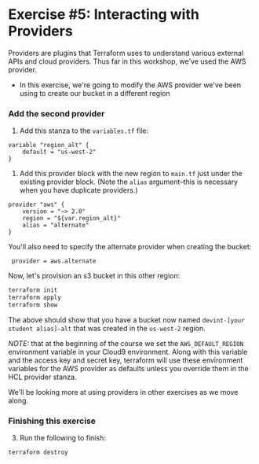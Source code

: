 # Exercise #5: Interacting with Providers

Providers are plugins that Terraform uses to understand various external APIs and cloud providers. Thus far in this
workshop, we've used the AWS provider.

* In this exercise, we're going to modify the AWS provider we've been using to create our bucket in a different region

### Add the second provider

1. Add this stanza to the `variables.tf` file:

 ```hcl
 variable "region_alt" {
     default = "us-west-2"
 }
 ```

1. Add this provider block with the new region to `main.tf` just under the existing provider block. (Note the `alias` argument–this is necessary when you have duplicate providers.)

 ```hcl
 provider "aws" {
     version = "~> 2.0"
     region = "${var.region_alt}"
     alias = "alternate"
 }
 ```

 You'll also need to specify the alternate provider when creating the bucket:

 ```hcl
  provider = aws.alternate
 ```

 Now, let's provision an s3 bucket in this other region:

 ```bash
 terraform init
 terraform apply
 terraform show
 ```
The above should show that you have a bucket now named `devint-[your student alias]-alt` that was created in the
`us-west-2` region.

 *NOTE:* that at the beginning of the course we set the `AWS_DEFAULT_REGION` environment variable in your Cloud9 environment. Along with this variable and the access key and secret key, terraform will use these environment variables for the AWS provider as defaults unless you override them in the HCL provider stanza.

 We'll be looking more at using providers in other exercises as we move along.

### Finishing this exercise

3. Run the following to finish:

 ```bash
 terraform destroy
 ```
